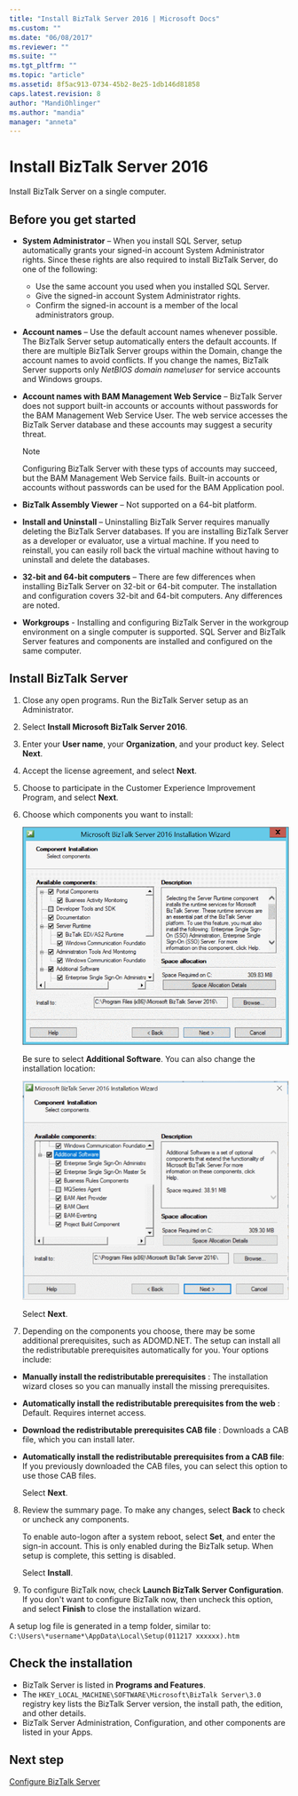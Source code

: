 ```yaml
---
title: "Install BizTalk Server 2016 | Microsoft Docs"
ms.custom: ""
ms.date: "06/08/2017"
ms.reviewer: ""
ms.suite: ""
ms.tgt_pltfrm: ""
ms.topic: "article"
ms.assetid: 8f5ac913-0734-45b2-8e25-1db146d81858
caps.latest.revision: 8
author: "MandiOhlinger"
ms.author: "mandia"
manager: "anneta"
---
```

# Install BizTalk Server 2016
Install BizTalk Server on a single computer.

## Before you get started

* **System Administrator** – When you install SQL Server, setup automatically grants your signed-in account System Administrator rights. Since these rights are also required to install BizTalk Server, do one of the following:
  * Use the same account you used when you installed SQL Server.
  * Give the signed-in account System Administrator rights.
  * Confirm the signed-in account is a member of the local administrators group.
* **Account names** – Use the default account names whenever possible. The BizTalk Server setup automatically enters the default accounts. If there are multiple BizTalk Server groups within the Domain, change the account names to avoid conflicts. If you change the names, BizTalk Server supports only *NetBIOS domain name\user* for service accounts and Windows groups.
* **Account names with BAM Management Web Service** – BizTalk Server does not support built-in accounts or accounts without passwords for the BAM Management Web Service User. The web service accesses the BizTalk Server database and these accounts may suggest a security threat.

    > [!NOTE] 
    > Configuring BizTalk Server with these typs of accounts may succeed, but the BAM Management Web Service fails. Built-in accounts or accounts without passwords can be used for the BAM Application pool.

* **BizTalk Assembly Viewer** – Not supported on a 64-bit platform. 
* **Install and Uninstall** – Uninstalling BizTalk Server requires manually deleting the BizTalk Server databases. If you are installing BizTalk Server as a developer or evaluator, use a virtual machine. If you need to reinstall, you can easily roll back the virtual machine without having to uninstall and delete the databases.
* **32-bit and 64-bit computers** – There are few differences when installing BizTalk Server on 32-bit or 64-bit computer. The installation and configuration covers 32-bit and 64-bit computers. Any differences are noted.
* **Workgroups** - Installing and configuring BizTalk Server in the workgroup environment on a single computer is supported. SQL Server and BizTalk Server features and components are installed and configured on the same computer.


## Install BizTalk Server
1. Close any open programs. Run the BizTalk Server setup as an Administrator.
2. Select **Install Microsoft BizTalk Server 2016**.
3. Enter your **User name**, your **Organization**, and your product key. Select **Next**.
4. Accept the license agreement, and select **Next**.
5. Choose to participate in the Customer Experience Improvement Program, and select **Next**.
6. Choose which components you want to install:

    ![bts2016install_components](../install-and-config-guides/media/bts2016install-components.gif)
  
    Be sure to select **Additional Software**. You can also change the installation location: 
  
    ![bts2016install_additional](../install-and-config-guides/media/bts2016install-additional.gif)

    Select **Next**.   
  
 7. Depending on the components you choose, there may be some additional prerequisites, such as ADOMD.NET. The setup can install all the redistributable prerequisites automatically for you. Your options include:
* **Manually install the redistributable prerequisites** : The installation wizard closes so you can manually install the missing prerequisites.
* **Automatically install the redistributable prerequisites from the web** : Default. Requires internet access.
* **Download the redistributable prerequisites CAB file** : Downloads a CAB file, which you can install later.
* **Automatically install the redistributable prerequisites from a CAB file**: If you previously downloaded the CAB files, you can select this option to use those CAB files. 

  Select **Next**.
  
8. Review the summary page. To make any changes, select **Back** to check or uncheck any components. 

     To enable auto-logon after a system reboot, select **Set**, and enter the sign-in account. This is only enabled during the BizTalk setup. When setup is complete, this setting is disabled. 

    Select **Install**.
  
9. To configure BizTalk now, check **Launch BizTalk Server Configuration**. If you don't want to configure BizTalk now, then uncheck this option, and select **Finish** to close the installation wizard. 

A setup log file is generated in a temp folder, similar to: `C:\Users\*username*\AppData\Local\Setup(011217 xxxxxx).htm`
  
## Check the installation

* BizTalk Server is listed in **Programs and Features**.
* The `HKEY_LOCAL_MACHINE\SOFTWARE\Microsoft\BizTalk Server\3.0` registry key lists the BizTalk Server version, the install path, the edition, and other details.
* BizTalk Server Administration, Configuration, and other components are listed in your Apps. 

## Next step
[Configure BizTalk Server](../install-and-config-guides/configure-biztalk-server.md)